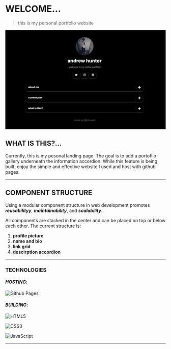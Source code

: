 # WELCOME...
> this is my personal portfolio website

<p align="center"> 
  <kbd>
    <a href="https://drewdii.github.io" target="_blank"><img src="content/website-preview.png">
  </a>
  </kbd>
</p>

## WHAT IS THIS?...
Currently, this is my pesonal landing page. The goal is to add a portoflio gallery underneath the information accordion. While this feature is being built, enjoy the simple and effective website I used and host with github pages.

---

## COMPONENT STRUCTURE
Using a modular component structure in web development promotes **_reusabilityy_**, **_maintainability_**, and **_scalability_**.

All components are stacked in the center and can be placed on top or below each other. The current structure is:
1. **profile picture**
2. **name and bio**
3. **link grid**
4. **descirption accordion**

---

### TECHNOLOGIES

#### _HOSTING_:
<!-- github pages -->
![Github Pages](https://img.shields.io/badge/github%20pages-121013?style=for-the-badge&logo=github&logoColor=white)

#### _BUILDING_:
<!-- html badge --> 
![HTML5](https://img.shields.io/badge/html5-%23E34F26.svg?style=for-the-badge&logo=html5&logoColor=white)
<!-- css badge --> 
![CSS3](https://img.shields.io/badge/css3-%231572B6.svg?style=for-the-badge&logo=css3&logoColor=white)
<!-- javascript badge --> 
![JavaScript](https://img.shields.io/badge/javascript-%23323330.svg?style=for-the-badge&logo=javascript&logoColor=%23F7DF1E)

---

